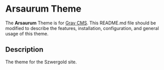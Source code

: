 # Arsaurum Theme

The **Arsaurum** Theme is for [Grav CMS](https://github.com/getgrav/grav).  This README.md file should be modified to describe the features, installation, configuration, and general usage of this theme.

## Description

The theme for the Szwergold site.
